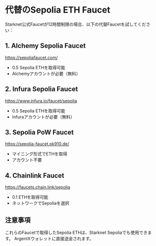 # 代替のSepolia ETH Faucet

Starknet公式Faucetが12時間制限の場合、以下の代替Faucetを試してください：

## 1. Alchemy Sepolia Faucet
https://sepoliafaucet.com/
- 0.5 Sepolia ETHを取得可能
- Alchemyアカウントが必要（無料）

## 2. Infura Sepolia Faucet
https://www.infura.io/faucet/sepolia
- 0.5 Sepolia ETHを取得可能
- Infuraアカウントが必要（無料）

## 3. Sepolia PoW Faucet
https://sepolia-faucet.pk910.de/
- マイニング形式でETHを取得
- アカウント不要

## 4. Chainlink Faucet
https://faucets.chain.link/sepolia
- 0.1 ETHを取得可能
- ネットワークでSepoliaを選択

## 注意事項
これらのFaucetで取得したSepolia ETHは、Starknet Sepoliaでも使用できます。
ArgentXウォレットに直接送金されます。